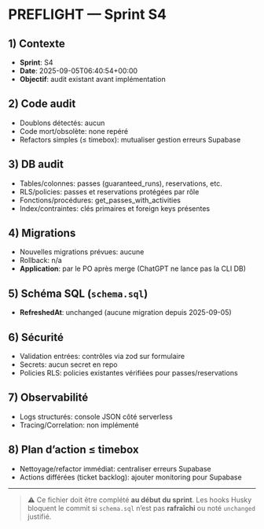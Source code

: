 # PREFLIGHT — Sprint S4

## 1) Contexte

- **Sprint**: S4
- **Date**: 2025-09-05T06:40:54+00:00
- **Objectif**: audit existant avant implémentation

## 2) Code audit

- Doublons détectés: aucun
- Code mort/obsolète: none repéré
- Refactors simples (≤ timebox): mutualiser gestion erreurs Supabase

## 3) DB audit

- Tables/colonnes: passes (guaranteed_runs), reservations, etc.
- RLS/policies: passes et reservations protégées par rôle
- Fonctions/procédures: get_passes_with_activities
- Index/contraintes: clés primaires et foreign keys présentes

## 4) Migrations

- Nouvelles migrations prévues: aucune
- Rollback: n/a
- **Application**: par le PO après merge (ChatGPT ne lance pas la CLI DB)

## 5) Schéma SQL (`schema.sql`)

- **RefreshedAt**: unchanged (aucune migration depuis 2025-09-05)

## 6) Sécurité

- Validation entrées: contrôles via zod sur formulaire
- Secrets: aucun secret en repo
- Policies RLS: policies existantes vérifiées pour passes/reservations

## 7) Observabilité

- Logs structurés: console JSON côté serverless
- Tracing/Correlation: non implémenté

## 8) Plan d’action ≤ timebox

- Nettoyage/refactor immédiat: centraliser erreurs Supabase
- Actions différées (ticket backlog): ajouter monitoring pour Supabase

---

> ⚠️ Ce fichier doit être complété **au début du sprint**. Les hooks Husky bloquent le commit si `schema.sql` n’est pas **rafraîchi** ou noté `unchanged` justifié.
